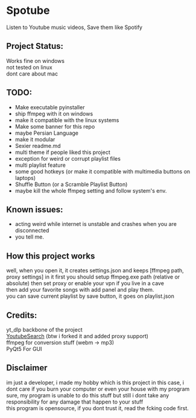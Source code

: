 # Spotube
Listen to Youtube music videos, Save them like Spotify

## Project Status:
Works fine on windows  
not tested on linux  
dont care about mac  

## TODO:
- Make executable pyinstaller  
- ship ffmpeg with it on windows  
- make it compatible with the linux systems  
- Make some banner for this repo  
- maybe Persian Language
- make it modular
- Sexier readme.md 
- multi theme if people liked this project
- exception for weird or corrupt playlist files
- multi playlist feature
- some good hotkeys (or make it compatible with multimedia buttons on laptops)
- Shuffle Button (or a Scramble Playlist Button)
- maybe kill the whole ffmpeg setting and follow system's env.

## Known issues:
- acting weird while internet is unstable and crashes when you are disconnected
- you tell me.

## How this project works
well, when you open it, it creates settings.json and keeps [ffmpeg path, proxy settings] in it
first you should setup ffmpeg.exe path (relative or absolute) then set proxy or enable your vpn if you live in a cave  
then add your favorite songs with add panel and play them.  
you can save current playlist by save button, it goes on playlist.json  

## Credits:
yt_dlp backbone of the project  
[YoutubeSearch](https://github.com/joetats/youtube_search) (btw i forked it and added proxy support)  
ffmpeg for conversion stuff (webm -> mp3)  
PyQt5 For GUI     

## Disclaimer
im just a developer, i made my hobby which is this project in this case, i dont care if you burn your computer or even your house with my program  
sure, my program is unable to do this stuff but still i dont take any responsibility for any damage that happen to your stuff  
this program is opensource, if you dont trust it, read the fcking code first.
